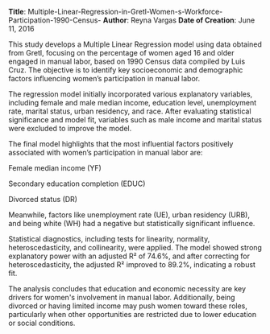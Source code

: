 **Title**: Multiple-Linear-Regression-in-Gretl-Women-s-Workforce-Participation-1990-Census-
**Author**: Reyna Vargas
**Date of Creation**: June 11, 2016

This study develops a Multiple Linear Regression model using data obtained from Gretl, focusing on the percentage of women aged 16 and older engaged in manual labor, based on 1990 Census data compiled by Luis Cruz. The objective is to identify key socioeconomic and demographic factors influencing women’s participation in manual labor.

The regression model initially incorporated various explanatory variables, including female and male median income, education level, unemployment rate, marital status, urban residency, and race. After evaluating statistical significance and model fit, variables such as male income and marital status were excluded to improve the model.

The final model highlights that the most influential factors positively associated with women’s participation in manual labor are:

Female median income (YF)

Secondary education completion (EDUC)

Divorced status (DR)

Meanwhile, factors like unemployment rate (UE), urban residency (URB), and being white (WH) had a negative but statistically significant influence.

Statistical diagnostics, including tests for linearity, normality, heteroscedasticity, and collinearity, were applied. The model showed strong explanatory power with an adjusted R² of 74.6%, and after correcting for heteroscedasticity, the adjusted R² improved to 89.2%, indicating a robust fit.

The analysis concludes that education and economic necessity are key drivers for women's involvement in manual labor. Additionally, being divorced or having limited income may push women toward these roles, particularly when other opportunities are restricted due to lower education or social conditions.
